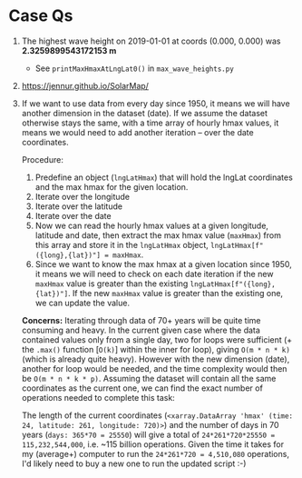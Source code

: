 # Case Qs

1. The highest wave height on 2019-01-01 at coords (0.000, 0.000) was **2.3259899543172153 m**
    - See `printMaxHmaxAtLngLat0()` in `max_wave_heights.py`
2. https://jennur.github.io/SolarMap/
3. If we want to use data from every day since 1950, it means we will have another dimension in the dataset (date). If we assume the dataset otherwise stays the same, with a time array of hourly hmax values, it means we would need to add another iteration – over the date coordinates. 
    
    Procedure:

    1. Predefine an object (`lngLatHmax`) that will hold the lngLat coordinates and the max hmax for the given location.
    2. Iterate over the longitude
    3. Iterate over the latitude
    4. Iterate over the date
    5. Now we can read the hourly hmax values at a given longitude, latitude and date, then extract the max hmax value (`maxHmax`) from this array and store it in the `lngLatHmax` object, `lngLatHmax[f"({long},{lat})"] = maxHmax`. 
    6. Since we want to know the max hmax at a given location since 1950, it means we will need to check on each date iteration if the new `maxHmax` value is greater than the existing `lngLatHmax[f"({long},{lat})"]`. If the new `maxHmax` value is greater than the existing one, we can update the value. 
    
    **Concerns:**
    Iterating through data of 70+ years will be quite time consuming and heavy. In the current given case where the data contained values only from a single day, two for loops were sufficient (+ the `.max()` function [`O(k)`] within the inner for loop), giving `O(m * n * k)` (which is already quite heavy). However with the new dimension (date), another for loop would be needed, and the time complexity would then be `O(m * n * k * p)`. Assuming the dataset will contain all the same coordinates as the current one, we can find the exact number of operations needed to complete this task: 
    
    The length of the current coordinates (`<xarray.DataArray 'hmax' (time: 24, latitude: 261, longitude: 720)>`) and the number of days in 70 years (`days: 365*70 = 25550`) will give a total of `24*261*720*25550 = 115,232,544,000`, i.e. ~115 billion operations. Given the time it takes for my (average+) computer to run the `24*261*720 = 4,510,080` operations, I'd likely need to buy a new one to run the updated script :-)


